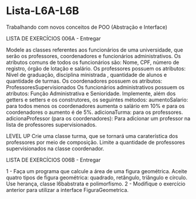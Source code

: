 # Lista-L6A-L6B
Trabalhando com novos conceitos de POO (Abstração e Interface) 

LISTA DE EXERCÍCIOS 006A - Entregar

Modele as classes referentes aos funcionários de uma universidade, que serão os professores, coordenadores e funcionários administrativos.
Os atributos comuns de todos os funcionários são: Nome, CPF, número de registro, órgão de lotação e salário.
Os professores possuem os atributos: Nível de graduação, disciplina ministrada , quantidade de alunos e quantidade de turmas.
Os coordenadores possuem os atributos: ProfessoresSupervisionados
Os funcionários administrativos possuem os atributos: Função Administrativa e Senioridade.
Implemente, além dos getters e setters e os construtores, os seguintes métodos:
aumentoSalario: para todos menos os coordenadores aumenta o salário em 10% e para os coordenadores o aumento é de 5%.
adicionaTurma: para os professores.
adicionaProfessor (para os coordenadores): Para adicionar um professor na lista de professores supervisionados.

LEVEL UP
Crie uma classe turma, que se tornará uma caraterística dos professores por meio de composição.
Limite a quantidade de professores supervisionados na classe coordenador.



LISTA DE EXERCÍCIOS 006B - Entregar

1 - Faça um programa que calcule a área de uma figura geométrica. Aceite quatro tipos de figura geométrica: quadrado, retângulo, triângulo e círculo. Use herança, classe l6babstrata e polimorfismo.
2 - Modifique o exercício anterior para utilizar a interface FiguraGeometrica.